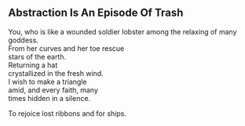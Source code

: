 Abstraction Is An Episode Of Trash
----------------------------------
You, who is like a wounded soldier lobster among the relaxing of many goddess.  
From her curves and her toe rescue  
stars of the earth.  
Returning a hat  
crystallized in the fresh wind.  
I wish to make a triangle  
amid, and every faith, many  
times hidden in a silence.  
  
To rejoice lost ribbons and for ships.  
